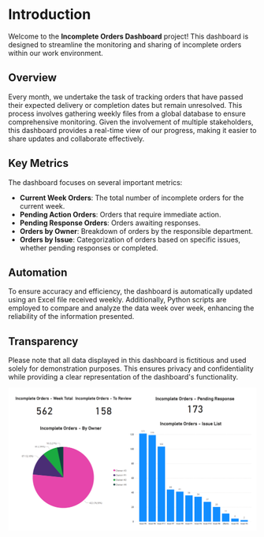 # Introduction

Welcome to the **Incomplete Orders Dashboard** project! This dashboard is designed to streamline the monitoring and sharing of incomplete orders within our work environment. 

## Overview

Every month, we undertake the task of tracking orders that have passed their expected delivery or completion dates but remain unresolved. This process involves gathering weekly files from a global database to ensure comprehensive monitoring. Given the involvement of multiple stakeholders, this dashboard provides a real-time view of our progress, making it easier to share updates and collaborate effectively.

## Key Metrics

The dashboard focuses on several important metrics:
- **Current Week Orders**: The total number of incomplete orders for the current week.
- **Pending Action Orders**: Orders that require immediate action.
- **Pending Response Orders**: Orders awaiting responses.
- **Orders by Owner**: Breakdown of orders by the responsible department.
- **Orders by Issue**: Categorization of orders based on specific issues, whether pending responses or completed.

## Automation

To ensure accuracy and efficiency, the dashboard is automatically updated using an Excel file received weekly. Additionally, Python scripts are employed to compare and analyze the data week over week, enhancing the reliability of the information presented.

## Transparency

Please note that all data displayed in this dashboard is fictitious and used solely for demonstration purposes. This ensures privacy and confidentiality while providing a clear representation of the dashboard's functionality.

![Dashboard Image](https://github.com/hugobaiao/incomplete-orders-dashboard/blob/main/incomplete_orders.png)
